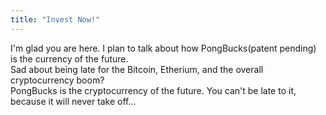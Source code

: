 ```yaml
---
title: "Invest Now!"
---
```


I'm glad you are here. I plan to talk about how PongBucks(patent pending) is the currency of the future.  
Sad about being late for the Bitcoin, Etherium, and the overall cryptocurrency boom?  
PongBucks is the cryptocurrency of the future. You can't be late to it, because it will never take off... 
